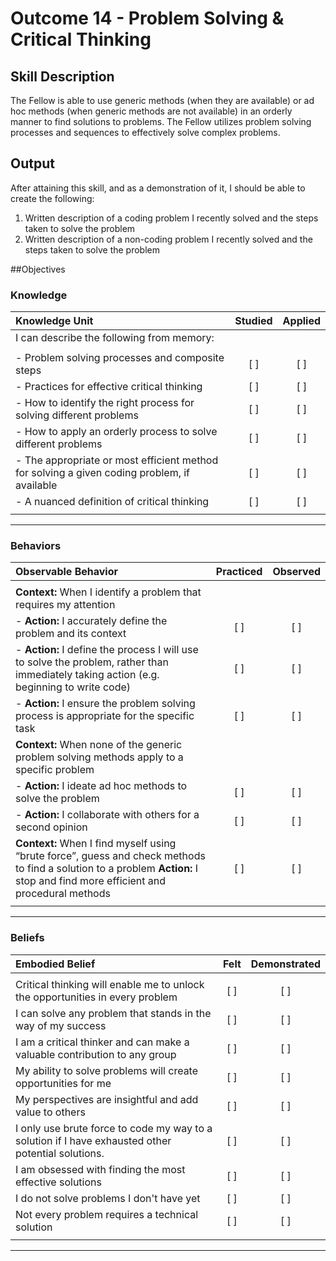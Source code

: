 # Outcome 14 - Problem Solving & Critical Thinking

## Skill Description

The Fellow is able to use generic methods (when they are available) or ad hoc methods (when generic methods are not available) in an orderly manner to find solutions to problems. The Fellow utilizes problem solving processes and sequences to effectively solve complex problems.


## Output

After attaining this skill, and as a demonstration of it, I should be able to create the following:

1. Written description of a coding problem I recently solved and the steps taken to solve the problem
2. Written description of a non-coding problem I recently solved and the steps taken to solve the problem

##Objectives

### Knowledge

| Knowledge Unit | Studied | Applied |
|:---|:---:|:---:|
| I can describe the following from memory: | | |
| | | |
| - Problem solving processes and composite steps | [ ] | [ ] |
| - Practices for effective critical thinking | [ ] | [ ] |
| - How to identify the right process for solving different problems | [ ] | [ ] |
| - How to apply an orderly process to solve different problems | [ ] | [ ] |
| - The appropriate or most efficient method for solving a given coding problem, if available | [ ] | [ ] |
| - A nuanced definition of critical thinking | [ ] | [ ] |
| | | |
---

### Behaviors

| Observable Behavior | Practiced | Observed |
|:---|:---:|:---:|
| | | |
| **Context:** When I identify a problem that requires my attention | | |
| - **Action:** I accurately define the problem and its context | [ ] | [ ] |
| - **Action:** I define the process I will use to solve the problem, rather than immediately taking action (e.g. beginning to write code) | [ ] | [ ] |
| - **Action:** I ensure the problem solving process is appropriate for the specific task | [ ] | [ ] | 
| **Context:** When none of the generic problem solving methods apply to a specific problem | | | 
| - **Action:** I ideate ad hoc methods to solve the problem | [ ] | [ ] |
| - **Action:** I collaborate with others for a second opinion | [ ] | [ ] |
| **Context:** When I find myself using “brute force”, guess and check methods to find a solution to a problem **Action:** I stop and find more efficient and procedural methods | [ ] | [ ] |
| | | |

---

### Beliefs

| Embodied Belief | Felt | Demonstrated |
|:---|:---:|:---:|
| | | |
| Critical thinking will enable me to unlock the opportunities in every problem | [ ] | [ ] |
| I can solve any problem that stands in the way of my success | [ ] | [ ] |
| I am a critical thinker and can make a valuable contribution to any group | [ ] | [ ] |
| My ability to solve problems will create opportunities for me | [ ] | [ ] |
| My perspectives are insightful and add value to others | [ ] | [ ] |
| I only use brute force to code my way to a solution if I have exhausted other potential solutions.  | [ ] | [ ] |
| I am obsessed with finding the most effective solutions | [ ] | [ ] |
| I do not solve problems I don't have yet | [ ] | [ ] |
| Not every problem requires a technical solution | [ ] | [ ] |
| | | |
---
